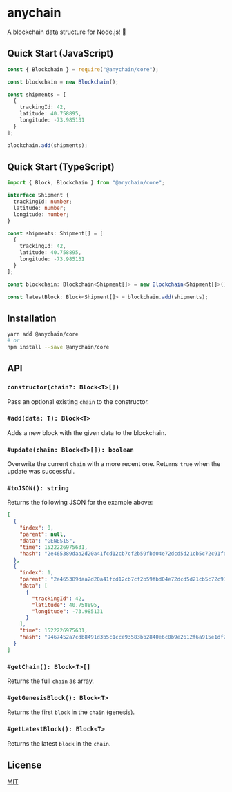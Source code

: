# anychain

A blockchain data structure for Node.js! :rocket:

## Quick Start (JavaScript)

```ts
const { Blockchain } = require("@anychain/core");

const blockchain = new Blockchain();

const shipments = [
  {
    trackingId: 42,
    latitude: 40.758895,
    longitude: -73.985131
  }
];

blockchain.add(shipments);
```

## Quick Start (TypeScript)

```ts
import { Block, Blockchain } from "@anychain/core";

interface Shipment {
  trackingId: number;
  latitude: number;
  longitude: number;
}

const shipments: Shipment[] = [
  {
    trackingId: 42,
    latitude: 40.758895,
    longitude: -73.985131
  }
];

const blockchain: Blockchain<Shipment[]> = new Blockchain<Shipment[]>();

const latestBlock: Block<Shipment[]> = blockchain.add(shipments);
```

## Installation

```bash
yarn add @anychain/core
# or
npm install --save @anychain/core
```

## API

### `constructor(chain?: Block<T>[])`

Pass an optional existing `chain` to the constructor.

### `#add(data: T): Block<T>`

Adds a new block with the given data to the blockchain.

### `#update(chain: Block<T>[]): boolean`

Overwrite the current `chain` with a more recent one. Returns `true` when the update was successful.

### `#toJSON(): string`

Returns the following JSON for the example above:

```json
[
  {
    "index": 0,
    "parent": null,
    "data": "GENESIS",
    "time": 1522226975631,
    "hash": "2e465389daa2d20a41fcd12cb7cf2b59fbd04e72dcd5d21cb5c72c91fd83119b"
  },
  {
    "index": 1,
    "parent": "2e465389daa2d20a41fcd12cb7cf2b59fbd04e72dcd5d21cb5c72c91fd83119b",
    "data": [
      {
        "trackingId": 42,
        "latitude": 40.758895,
        "longitude": -73.985131
      }
    ],
    "time": 1522226975631,
    "hash": "9467452a7cdb8491d3b5c1cce93583bb2840e6c0b9e2612f6a915e1df207c52a"
  }
]
```

### `#getChain(): Block<T>[]`

Returns the full `chain` as array.

### `#getGenesisBlock(): Block<T>`

Returns the first `block` in the `chain` (genesis).

### `#getLatestBlock(): Block<T>`

Returns the latest `block` in the `chain`.

## License

[MIT](LICENSE)
